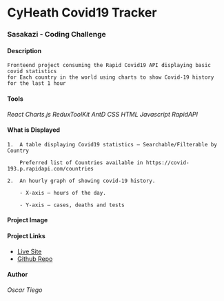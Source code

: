# CyHeath Covid19 Tracker
### Sasakazi - Coding Challenge

#### **Description**
```
Fronteend project consuming the Rapid Covid19 API displaying basic covid statistics
for Each country in the world using charts to show Covid-19 history for the last 1 hour
```

#### **Tools**
*React* *Charts.js* *ReduxToolKit* *AntD* *CSS* *HTML* *Javascript* *RapidAPI*

#### **What is Displayed**
```
1.  A table displaying Covid19 statistics – Searchable/Filterable by Country

    Preferred list of Countries available in https://covid-193.p.rapidapi.com/countries

2.  An hourly graph of showing covid-19 history.

    - X-axis – hours of the day.

    - Y-axis – cases, deaths and tests
```
#### **Project Image**
#### **Project Links**
- [Live Site](https://covidapi-frontend.netlify.app/)
- [Github Repo](https://github.com/Tish254/CovidApi-FrontEnd.git)

#### **Author**
*Oscar Tiego*
